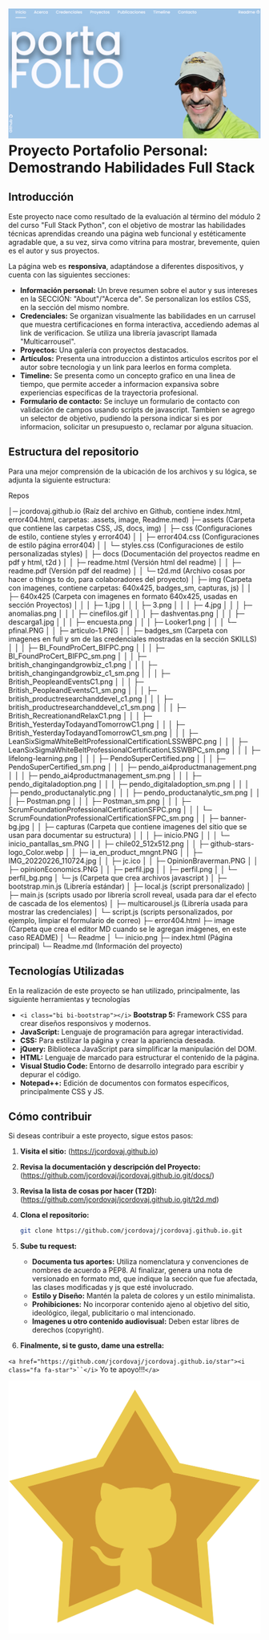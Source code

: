 # ![1723405228012](image/Readme/1723405228012.png)Proyecto Portafolio Personal: Demostrando Habilidades Full Stack

## Introducción

Este proyecto nace como resultado de la evaluación al término del módulo 2 del curso "Full Stack Python", con el objetivo de mostrar las habilidades técnicas aprendidas creando una página web funcional y estéticamente agradable que, a su vez,  sirva como vitrina para mostrar, brevemente, quien es el autor y sus proyectos.

La página web es **responsiva**, adaptándose a diferentes dispositivos, y cuenta con las siguientes secciones:

* **Información personal:** Un breve resumen sobre el autor y sus intereses en la SECCIÓN: "About"/"Acerca de". Se personalizan los estilos CSS, en la sección del mismo nombre.
* **Credenciales:** Se organizan visualmente las babilidades en un carrusel que muestra certificaciones en forma interactiva, accediendo ademas al link de verificacion. Se utiliza una librería javascript llamada "Multicarrousel".
* **Proyectos:** Una galería con proyectos destacados.
* **Artículos:** Presenta una introduccion a distintos articulos escritos por el autor sobre tecnologia y un link para leerlos en forma completa.
* **Timeline:** Se presenta como un concepto grafico en una linea de tiempo, que permite acceder a informacion expansiva sobre experiencias especificas de la trayectoria profesional.
* **Formulario de contacto:** Se incluye un formulario de contacto con validación de campos usando scripts de javascript. Tambien se agrego un selector de objetivo, pudiendo la persona indicar si es por informacion, solicitar un presupuesto o, reclamar por alguna situacion.

## Estructura del repositorio

Para una mejor comprensión de la ubicación de los archivos y su lógica, se adjunta la siguiente estructura:

Repos

  │─ jcordovaj.github.io		(Raíz del archivo en Github, contiene index.html, error404.html, carpetas: .assets, image, Readme.med)
  ├─ assets				(Carpeta que contiene las carpetas CSS, JS, docs, img)
  │  ├─ css				(Configuraciones de estilo, contiene styles y error404)
  │  │  ├─ error404.css		(Configuraciones de estilo página error404)
  │  │  └─ styles.css			(Configuraciones de estilo personalizadas styles)
  │  ├─ docs				(Documentación del proyectos readme en pdf y html, t2d )
  │  │  ├─ readme.html		(Versión html del readme)
  │  │  ├─ readme.pdf		(Versión pdf del readme)
  │  │  └─ t2d.md			(Archivo cosas por hacer o things to do, para colaboradores del proyecto)
  │  ├─ img				(Carpeta con imagenes, contiene carpetas: 640x425, badges_sm, capturas, js)
  │  │  ├─ 640x425			(Carpeta con imagenes en formato 640x425, usadas en sección Proyectos)
  │  │  │  ├─ 1.jpg
  │  │  │  ├─ 3.png
  │  │  │  ├─ 4.jpg
  │  │  │  ├─ anomalias.png
  │  │  │  ├─ cinefilos.gif
  │  │  │  ├─ dashventas.png
  │  │  │  ├─ descarga1.jpg
  │  │  │  ├─ encuesta.png
  │  │  │  ├─ Looker1.png
  │  │  │  └─ pfinal.PNG
  │  │  ├─ articulo-1.PNG
  │  │  ├─ badges_sm		(Carpeta con imagenes en full y sm de las credenciales mostradas en la sección SKILLS)
  │  │  │  ├─ BI_FoundProCert_BIFPC.png
  │  │  │  ├─ BI_FoundProCert_BIFPC_sm.png
  │  │  │  ├─ british_changingandgrowbiz_c1.png
  │  │  │  ├─ british_changingandgrowbiz_c1_sm.png
  │  │  │  ├─ British_PeopleandEventsC1.png
  │  │  │  ├─ British_PeopleandEventsC1_sm.png
  │  │  │  ├─ british_productresearchanddevel_c1.png
  │  │  │  ├─ british_productresearchanddevel_c1_sm.png
  │  │  │  ├─ British_RecreationandRelaxC1.png
  │  │  │  ├─ British_YesterdayTodayandTomorrowC1.png
  │  │  │  ├─ British_YesterdayTodayandTomorrowC1_sm.png
  │  │  │  ├─ LeanSixSigmaWhiteBeltProfessionalCertificationLSSWBPC.png
  │  │  │  ├─ LeanSixSigmaWhiteBeltProfessionalCertificationLSSWBPC_sm.png
  │  │  │  ├─ lifelong-learning.png
  │  │  │  ├─ PendoSuperCertified.png
  │  │  │  ├─ PendoSuperCertified_sm.png
  │  │  │  ├─ pendo_ai4productmanagement.png
  │  │  │  ├─ pendo_ai4productmanagement_sm.png
  │  │  │  ├─ pendo_digitaladoption.png
  │  │  │  ├─ pendo_digitaladoption_sm.png
  │  │  │  ├─ pendo_productanalytic.png
  │  │  │  ├─ pendo_productanalytic_sm.png
  │  │  │  ├─ Postman.png
  │  │  │  ├─ Postman_sm.png
  │  │  │  ├─ ScrumFoundationProfessionalCertificationSFPC.png
  │  │  │  └─ ScrumFoundationProfessionalCertificationSFPC_sm.png
  │  │  ├─ banner-bg.jpg
  │  │  ├─ capturas			(Carpeta que contiene imagenes del sitio que se usan para documentar su estructura)
  │  │  │  ├─ inicio.PNG
  │  │  │  └─ inicio_pantallas_sm.PNG
  │  │  ├─ chile02_512x512.png
  │  │  ├─ github-stars-logo_Color.webp
  │  │  ├─ ia_en_product_mngnt.PNG
  │  │  ├─ IMG_20220226_110724.jpg
  │  │  ├─ jc.ico
  │  │  ├─ OpinionBraverman.PNG
  │  │  ├─ opinionEconomics.PNG
  │  │  ├─ perfil.jpg
  │  │  ├─ perfil.png
  │  │  └─ perfil_bg.png
  │  └─ js					(Carpeta que crea archivos javascript )
  │     ├─ bootstrap.min.js	(Librería estándar)
  │     ├─ local.js			(script prersonalizado)
  │     ├─ main.js			(scripts usado por librería scroll reveal, usada para dar el efecto de cascada de los elementos)
  │     ├─ multicarousel.js	(Librería usada para mostrar las credenciales)
  │     └─ script.js			(scripts personalizados, por ejemplo, limpiar el formulario de correo)
  ├─ error404.html
  ├─ image				(Carpeta que crea el editor MD cuando se le agregan imágenes, en este caso README)
  │  └─ Readme
  │     └─ inicio.png
  ├─ index.html			(Página principal)
  └─ Readme.md			(Información del proyecto)

## Tecnologías Utilizadas

En la realización de este proyecto se han utilizado, principalmente, las siguiente herramientas y tecnologías

* `<i class="bi bi-bootstrap"></i>` **Bootstrap 5:** Framework CSS para crear diseños responsivos y modernos.
* **JavaScript:** Lenguaje de programación para agregar interactividad.
* **CSS:** Para estilizar la página y crear la apariencia deseada.
* **jQuery:** Biblioteca JavaScript para simplificar la manipulación del DOM.
* **HTML:** Lenguaje de marcado para estructurar el contenido de la página.
* **Visual Studio Code:** Entorno de desarrollo integrado para escribir y depurar el código.
* **Notepad++:** Edición de documentos con formatos específicos, principalmente CSS y JS.

## Cómo contribuir

Si deseas contribuir a este proyecto, sigue estos pasos:

1. **Visita el sitio:**
   (https://jcordovaj.github.io)
2. **Revisa la documentación y descripción del Proyecto:**
   (https://github.com/jcordovaj/jcordovaj.github.io.git/docs/)
3. **Revisa la lista de cosas por hacer (T2D):**
   (https://github.com/jcordovaj/jcordovaj.github.io.git/t2d.md)
4. **Clona el repositorio:**

   ```bash
   git clone https://github.com/jcordovaj/jcordovaj.github.io.git

   ```
5. **Sube tu request:**

   * **Documenta tus aportes:** Utiliza nomenclatura y convenciones de nombres de acuerdo a PEP8. Al finalizar, genera una nota de versionado en formato md, que indique la sección que fue afectada, las clases modificadas y js que esté involucrado.
   * **Estilo y Diseño:** Mantén la paleta de colores y un estilo minimalista.
   * **Prohibiciones:** No incorporar contenido ajeno al objetivo del sitio, ideológico, ilegal, publicitario o mal intencionado.
   * **Imagenes u otro contenido audiovisual:** Deben estar libres de derechos (copyright).
6. **Finalmente, si te gusto, dame una estrella:**

`<a href="https://github.com/jcordovaj/jcordovaj.github.io/star"><i class="fa fa-star">``</i>` Yo te apoyo!!!`</a>`

![Logo de GitHub](./assets/img/github-stars-logo_Color.webp)
